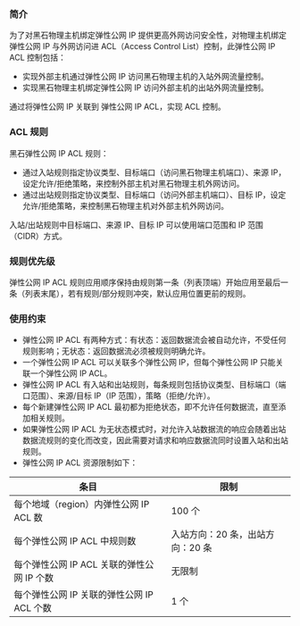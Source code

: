 ### 简介
为了对黑石物理主机绑定弹性公网 IP 提供更高外网访问安全性，对物理主机绑定弹性公网 IP 与外网访问进 ACL（Access Control List）控制，此弹性公网 IP ACL 控制包括：
 - 实现外部主机通过弹性公网 IP 访问黑石物理主机的入站外网流量控制。
 - 实现黑石物理主机绑定弹性公网 IP 访问外部主机的出站外网流量控制。

通过将弹性公网 IP 关联到 弹性公网 IP ACL，实现 ACL 控制。

### ACL 规则
黑石弹性公网 IP ACL 规则：
 - 通过入站规则指定协议类型、目标端口（访问黑石物理主机端口）、来源 IP，设定允许/拒绝策略，来控制外部主机对黑石物理主机外网访问。
 - 通过出站规则指定协议类型、目标端口（访问外部主机端口）、目标 IP，设定允许/拒绝策略，来控制黑石物理主机对外部主机外网访问。

入站/出站规则中目标端口、来源 IP、目标 IP 可以使用端口范围和 IP 范围（CIDR）方式。

### 规则优先级
弹性公网 IP ACL 规则应用顺序保持由规则第一条（列表顶端）开始应用至最后一条（列表末尾），若有规则/部分规则冲突，默认应用位置更前的规则。

### 使用约束
 - 弹性公网 IP ACL 有两种方式：有状态：返回数据流会被自动允许，不受任何规则影响；无状态：返回数据流必须被规则明确允许。
 - 一个弹性公网 IP ACL 可以关联多个弹性公网 IP，但每个弹性公网 IP 只能关联一个弹性公网 IP ACL。
 - 弹性公网 IP ACL 有入站和出站规则，每条规则包括协议类型、目标端口（端口范围）、来源/目标 IP（IP 范围），策略（拒绝/允许）。
 - 每个新建弹性公网 IP ACL 最初都为拒绝状态，即不允许任何数据流，直至添加相关规则。
 - 如果弹性公网 IP ACL 为无状态模式时，对允许入站数据流的响应会随着出站数据流规则的变化而改变，因此需要对请求和响应数据流同时设置入站和出站规则。
 - 弹性公网 IP ACL 资源限制如下：

| 条目 | 限制 | 
|---------|---------|
| 每个地域（region）内弹性公网 IP ACL 数 | 100 个 | 
| 每个弹性公网 IP ACL 中规则数 |入站方向：20 条，出站方向：20 条 | 
| 每个弹性公网 IP ACL 关联的弹性公网 IP 个数 | 无限制 | 
| 每个弹性公网 IP 关联的弹性公网 IP ACL 个数 | 1 个 | 

